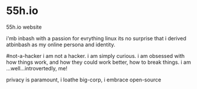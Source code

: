 # 55h.io
55h.io website

i'mb inbash
with a passion for evrything linux its no surprise that i derived atbinbash as my online persona and identity.

#not-a-hacker
i am not a hacker. i am simply curious. i am obsessed with how things work, and how they could work better, how to break things. i am ...well...introvertedly, me!

privacy is paramount, i loathe big-corp, i embrace open-source
